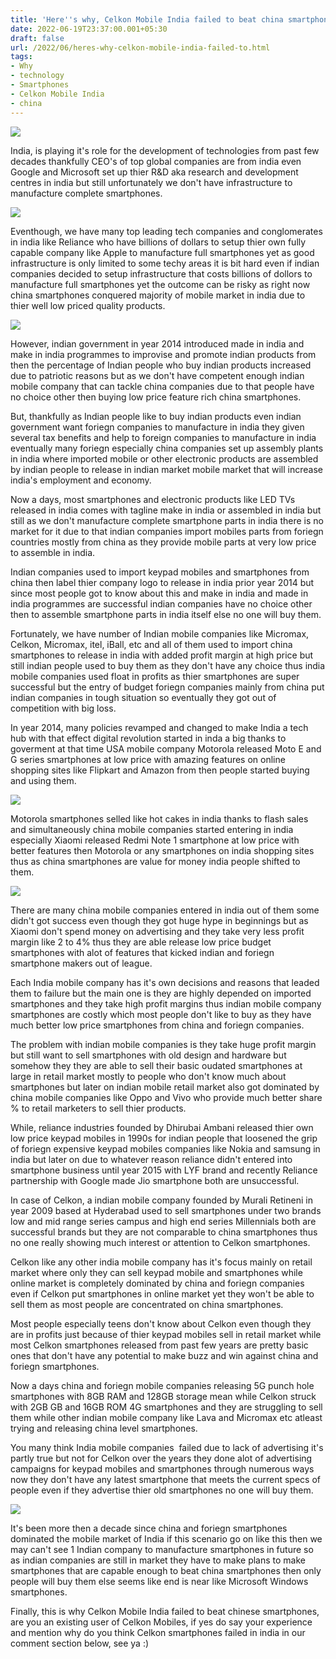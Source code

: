 ```yaml
---
title: 'Here''s why, Celkon Mobile India failed to beat china smartphones.'
date: 2022-06-19T23:37:00.001+05:30
draft: false
url: /2022/06/heres-why-celkon-mobile-india-failed-to.html
tags: 
- Why
- technology
- Smartphones
- Celkon Mobile India
- china
---
```


 [![](https://lh3.googleusercontent.com/-NSEFYZ85qww/Yq9l8kxjuxI/AAAAAAAAL-M/BXq8pk7m8BUQNsTy8AiW0TVo28UtDGuvQCNcBGAsYHQ/s1600/1655662060821565-0.png)](https://lh3.googleusercontent.com/-NSEFYZ85qww/Yq9l8kxjuxI/AAAAAAAAL-M/BXq8pk7m8BUQNsTy8AiW0TVo28UtDGuvQCNcBGAsYHQ/s1600/1655662060821565-0.png) 

  

  

India, is playing it's role for the development of technologies from past few decades thankfully CEO's of top global companies are from india even Google and Microsoft set up thier R&D aka research and development centres in india but still unfortunately we don't have infrastructure to manufacture complete smartphones.

  

 [![](https://lh3.googleusercontent.com/-q0kb59cTG6M/Yq9rnFlW4cI/AAAAAAAAL-k/nVvBXhR2PJ0uME1lWFgiNojPtNrOvpzIgCNcBGAsYHQ/s1600/1655663511824865-0.png)](https://lh3.googleusercontent.com/-q0kb59cTG6M/Yq9rnFlW4cI/AAAAAAAAL-k/nVvBXhR2PJ0uME1lWFgiNojPtNrOvpzIgCNcBGAsYHQ/s1600/1655663511824865-0.png) 

  

  

Eventhough, we have many top leading tech companies and conglomerates in india like Reliance who have billions of dollars to setup thier own fully capable company like Apple to manufacture full smartphones yet as good infrastructure is only limited to some techy areas it is bit hard even if indian companies decided to setup infrastructure that costs billions of dollors to manufacture full smartphones yet the outcome can be risky as right now china smartphones conquered majority of mobile market in india due to thier well low priced quality products.

  

 [![](https://lh3.googleusercontent.com/-vhp50hrbgcc/Yq9rmG8v-gI/AAAAAAAAL-g/ckcalXVjXQwqIs_s1u42TgFDWfhVvv2FACNcBGAsYHQ/s1600/1655663508221364-1.png)](https://lh3.googleusercontent.com/-vhp50hrbgcc/Yq9rmG8v-gI/AAAAAAAAL-g/ckcalXVjXQwqIs_s1u42TgFDWfhVvv2FACNcBGAsYHQ/s1600/1655663508221364-1.png) 

  

However, indian government in year 2014 introduced made in india and make in india programmes to improvise and promote indian products from then the percentage of Indian people who buy indian products increased due to patriotic reasons but as we don't have competent enough indian mobile company that can tackle china companies due to that people have no choice other then buying low price feature rich china smartphones.  

  

But, thankfully as Indian people like to buy indian products even indian government want foriegn companies to manufacture in india they given several tax benefits and help to foreign companies to manufacture in india eventually many foriegn especially china companies set up assembly plants in india where imported mobile or other electronic products are assembled by indian people to release in indian market mobile market that will increase india's employment and economy.

  

Now a days, most smartphones and electronic products like LED TVs released in india comes with tagline make in india or assembled in india but still as we don't manufacture complete smartphone parts in india there is no market for it due to that indian companies import mobiles parts from foriegn countries mostly from china as they provide mobile parts at very low price to assemble in india.

  

Indian companies used to import keypad mobiles and smartphones from china then label thier company logo to release in india prior year 2014 but since most people got to know about this and make in india and made in india programmes are successful indian companies have no choice other then to assemble smartphone parts in india itself else no one will buy them.

  

Fortunately, we have number of Indian mobile companies like Micromax, Celkon, Micromax, itel, iBall, etc and all of them used to import china smartphones to release in india with added profit margin at high price but still indian people used to buy them as they don't have any choice thus india mobile companies used float in profits as thier smartphones are super successful but the entry of budget foriegn companies mainly from china put indian companies in tough situation so eventually they got out of competition with big loss.

  

In year 2014, many policies revamped and changed to make India a tech hub with that effect digital revolution started in inda a big thanks to goverment at that time USA mobile company Motorola released Moto E and G series smartphones at low price with amazing features on online shopping sites like Flipkart and Amazon from then people started buying and using them.

  

 [![](https://lh3.googleusercontent.com/-CgkQ3wmfxGo/Yq9rlKNGNqI/AAAAAAAAL-c/yU7On__eLtwiYSzwCB5jrRZbdAfKXs7dgCNcBGAsYHQ/s1600/1655663504532268-2.png)](https://lh3.googleusercontent.com/-CgkQ3wmfxGo/Yq9rlKNGNqI/AAAAAAAAL-c/yU7On__eLtwiYSzwCB5jrRZbdAfKXs7dgCNcBGAsYHQ/s1600/1655663504532268-2.png) 

  

  

Motorola smartphones selled like hot cakes in india thanks to flash sales and simultaneously china mobile companies started entering in india especially Xiaomi released Redmi Note 1 smartphone at low price with better features then Motorola or any smartphones on india shopping sites thus as china smartphones are value for money india people shifted to them.

  

 [![](https://lh3.googleusercontent.com/-3M7XObSsIyg/Yq9rkNC1-DI/AAAAAAAAL-Y/zEz9pyDKNxk_SxDHuBSJLh42b4I3ksxHACNcBGAsYHQ/s1600/1655663500809281-3.png)](https://lh3.googleusercontent.com/-3M7XObSsIyg/Yq9rkNC1-DI/AAAAAAAAL-Y/zEz9pyDKNxk_SxDHuBSJLh42b4I3ksxHACNcBGAsYHQ/s1600/1655663500809281-3.png) 

  

  

There are many china mobile companies entered in india out of them some didn't got success even though they got huge hype in beginnings but as Xiaomi don't spend money on advertising and they take very less profit margin like 2 to 4% thus they are able release low price budget smartphones with alot of features that kicked indian and foriegn smartphone makers out of league.

  

Each India mobile company has it's own decisions and reasons that leaded them to failure but the main one is they are highly depended on imported smartphones and they take high profit margins thus indian mobile company smartphones are costly which most people don't like to buy as they have much better low price smartphones from china and foriegn companies.

  

The problem with indian mobile companies is they take huge profit margin but still want to sell smartphones with old design and hardware but somehow they they are able to sell their basic oudated smartphones at large in retail market mostly to people who don't know much about smartphones but later on indian mobile retail market also got dominated by china mobile companies like Oppo and Vivo who provide much better share % to retail marketers to sell thier products.

  

While, reliance industries founded by Dhirubai Ambani released thier own low price keypad mobiles in 1990s for indian people that loosened the grip of foriegn expensive keypad mobiles companies like Nokia and samsung in india but later on due to whatever reason reliance didn't entered into smartphone business until year 2015 with LYF brand and recently Reliance partnership with Google made Jio smartphone both are unsuccessful.

  

In case of Celkon, a indian mobile company founded by Murali Retineni in year 2009 based at Hyderabad used to sell smartphones under two brands low and mid range series campus and high end series Millennials both are successful brands but they are not comparable to china smartphones thus no one really showing much interest or attention to Celkon smartphones.

  

Celkon like any other india mobile company has it's focus mainly on retail market where only they can sell keypad mobile and smartphones while online market is completely dominated by china and foriegn companies even if Celkon put smartphones in online market yet they won't be able to sell them as most people are concentrated on china smartphones.

  

Most people especially teens don't know about Celkon even though they are in profits just because of thier keypad mobiles sell in retail market while most Celkon smartphones released from past few years are pretty basic ones that don't have any potential to make buzz and win against china and foriegn smartphones.

  

Now a days china and foriegn mobile companies releasing 5G punch hole smartphones with 8GB RAM and 128GB storage mean while Celkon struck with 2GB GB and 16GB ROM 4G smartphones and they are struggling to sell them while other indian mobile company like Lava and Micromax etc atleast trying and releasing china level smartphones.

  

You many think India mobile companies  failed due to lack of advertising it's partly true but not for Celkon over the years they done alot of advertising campaigns for keypad mobiles and smartphones through numerous ways now they don't have any latest smartphone that meets the current specs of people even if they advertise thier old smartphones no one will buy them.

  

 [![](https://lh3.googleusercontent.com/-c8-LWDc0mho/Yq9rjKcvuRI/AAAAAAAAL-U/dUUiGDVqyuIfvxxQgvuZ5_qR7ijacfEpACNcBGAsYHQ/s1600/1655663496928508-4.png)](https://lh3.googleusercontent.com/-c8-LWDc0mho/Yq9rjKcvuRI/AAAAAAAAL-U/dUUiGDVqyuIfvxxQgvuZ5_qR7ijacfEpACNcBGAsYHQ/s1600/1655663496928508-4.png) 

  

It's been more then a decade since china and foriegn smartphones dominated the mobile market of India if this scenario go on like this then we may can't see 1 Indian company to manufacture smartphones in future so as indian companies are still in market they have to make plans to make smartphones that are capable enough to beat china smartphones then only people will buy them else seems like end is near like Microsoft Windows smartphones.

  

Finally, this is why Celkon Mobile India failed to beat chinese smartphones, are you an existing user of Celkon Mobiles, if yes do say your experience and mention why do you think Celkon smartphones failed in india in our comment section below, see ya :)